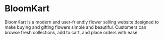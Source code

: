 # BloomKart
BloomKart is a modern and user-friendly flower selling website designed to make buying and gifting flowers simple and beautiful. Customers can browse fresh collections, add to cart, and place orders with ease.
